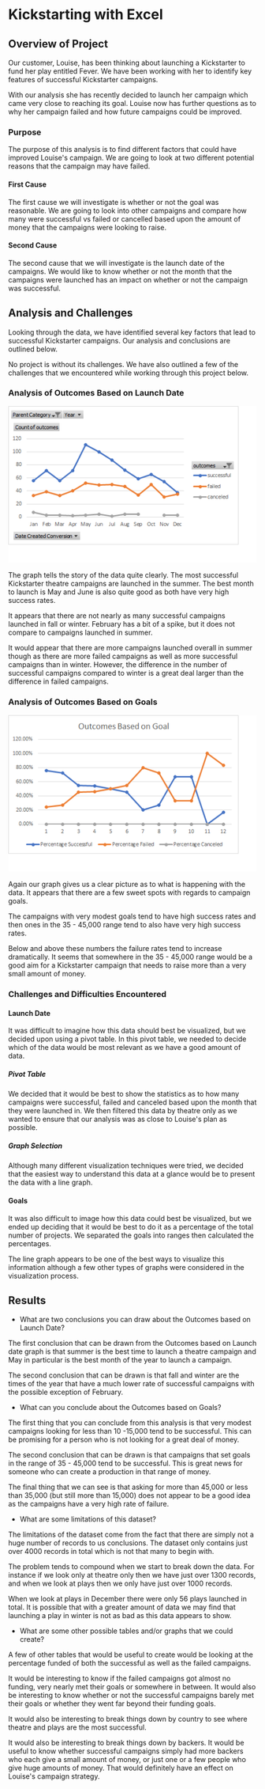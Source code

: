 # Kickstarting with Excel

## Overview of Project

Our customer, Louise, has been thinking about launching a Kickstarter to fund her play entitled Fever.  We have been working with her to identify key features of successful Kickstarter campaigns.

With our analysis she has recently decided to launch her campaign which came very close to reaching its goal.  Louise now has further questions as to why her campaign failed and how future campaigns could be improved.

### Purpose

The purpose of this analysis is to find different factors that could have improved Louise's campaign.  We are going to look at two different potential reasons that the campaign may have failed.

#### First Cause

The first cause we will investigate is whether or not the goal was reasonable.  We are going to look into other campaigns and compare how many were successful vs failed or cancelled based upon the amount of money that the campaigns were looking to raise.

#### Second Cause

The second cause that we will investigate is the launch date of the campaigns.  We would like to know whether or not the month that the campaigns were launched has an impact on whether or not the campaign was successful.

## Analysis and Challenges

Looking through the data, we have identified several key factors that lead to successful Kickstarter campaigns.  Our analysis and conclusions are outlined below.

No project is without its challenges.  We have also outlined a few of the challenges that we encountered while working through this project below.

### Analysis of Outcomes Based on Launch Date

![Outcomes Based on Launch Date](https://github.com/ForTheGold/kickstarter-analysis/blob/main/Resources/Theater_Outcomes_vs_Launch.png)

The graph tells the story of the data quite clearly.  The most successful Kickstarter theatre campaigns are launched in the summer.  The best month to launch is May and June is also quite good as both have very high success rates.

It appears that there are not nearly as many successful campaigns launched in fall or winter.  February has a bit of a spike, but it does not compare to campaigns launched in summer.

It would appear that there are more campaigns launched overall in summer though as there are more failed campaigns as well as more successful campaigns than in winter.  However, the difference in the number of successful campaigns compared to winter is a great deal larger than the difference in failed campaigns.

### Analysis of Outcomes Based on Goals

![Outcomes Based on Goals](https://github.com/ForTheGold/kickstarter-analysis/blob/main/Resources/Outcomes_vs_Goals.png)

Again our graph gives us a clear picture as to what is happening with the data.  It appears that there are a few sweet spots with regards to campaign goals.

The campaigns with very modest goals tend to have high success rates and then ones in the 35 - 45,000 range tend to also have very high success rates.

Below and above these numbers the failure rates tend to increase dramatically.  It seems that somewhere in the 35 - 45,000 range would be a good aim for a Kickstarter campaign that needs to raise more than a very small amount of money.

### Challenges and Difficulties Encountered

#### Launch Date

It was difficult to imagine how this data should best be visualized, but we decided upon using a pivot table.  In this pivot table, we needed to decide which of the data would be most relevant as we have a good amount of data.

##### Pivot Table

We decided that it would be best to show the statistics as to how many campaigns were successful, failed and canceled based upon the month that they were launched in.  We then filtered this data by theatre only as we wanted to ensure that our analysis was as close to Louise's plan as possible.

##### Graph Selection

Although many different visualization techniques were tried, we decided that the easiest way to understand this data at a glance would be to present the data with a line graph.

#### Goals

It was also difficult to image how this data could best be visualized, but we ended up deciding that it would be best to do it as a percentage of the total number of projects.  We separated the goals into ranges then calculated the percentages.

The line graph appears to be one of the best ways to visualize this information although a few other types of graphs were considered in the visualization process.


## Results

- What are two conclusions you can draw about the Outcomes based on Launch Date?

The first conclusion that can be drawn from the Outcomes based on Launch date graph is that summer is the best time to launch a theatre campaign and May in particular is the best month of the year to launch a campaign.

The second conclusion that can be drawn is that fall and winter are the times of the year that have a much lower rate of successful campaigns with the possible exception of February.

- What can you conclude about the Outcomes based on Goals?

The first thing that you can conclude from this analysis is that very modest campaigns looking for less than 10 -15,000 tend to be successful.  This can be promising for a person who is not looking for a great deal of money.

The second conclusion that can be drawn is that campaigns that set goals in the range of 35 - 45,000 tend to be successful.  This is great news for someone who can create a production in that range of money.

The final thing that we can see is that asking for more than 45,000 or less than 35,000 (but still more than 15,000) does not appear to be a good idea as the campaigns have a very high rate of failure.

- What are some limitations of this dataset?

The limitations of the dataset come from the fact that there are simply not a huge number of records to us conclusions.  The dataset only contains just over 4000 records in total which is not that many to begin with.

The problem tends to compound when we start to break down the data.  For instance if we look only at theatre only then we have just over 1300 records, and when we look at plays then we only have just over 1000 records.

When we look at plays in December there were only 56 plays launched in total.  It is possible that with a greater amount of data we may find that launching a play in winter is not as bad as this data appears to show.

- What are some other possible tables and/or graphs that we could create?

A few of other tables that would be useful to create would be looking at the percentage funded of both the successful as well as the failed campaigns.

It would be interesting to know if the failed campaigns got almost no funding, very nearly met their goals or somewhere in between.  It would also be interesting to know whether or not the successful campaigns barely met their goals or whether they went far beyond their funding goals.

It would also be interesting to break things down by country to see where theatre and plays are the most successful.

It would also be interesting to break things down by backers.  It would be useful to know whether successful campaigns simply had more backers who each give a small amount of money, or just one or a few people who give huge amounts of money.  That would definitely have an effect on Louise's campaign strategy.
